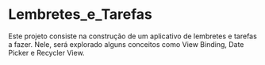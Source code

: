 # Lembretes_e_Tarefas
Este projeto consiste na construção de um aplicativo de lembretes e tarefas a fazer. Nele, será explorado alguns conceitos como View Binding, Date Picker e Recycler View.
